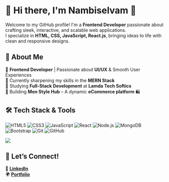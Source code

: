 # 🚀 Hi there, I'm **Nambiselvam** 👋  

Welcome to my GitHub profile! I'm a **Frontend Developer** passionate about crafting sleek, interactive, and scalable web applications.  
I specialize in **HTML, CSS, JavaScript, React.js**, bringing ideas to life with clean and responsive designs.  

## 🌟 About Me  
🔹 **Frontend Developer** | Passionate about **UI/UX** & Smooth User Experiences  
🔹 Currently sharpening my skills in the **MERN Stack**  
🔹 Studying **Full-Stack Development** at **Lamda Tech Softics**  
🔹 Building **Men Style Hub** – A dynamic **eCommerce platform** 🛍️  

## 🛠️ Tech Stack & Tools  
<p align="left">
  <img src="https://img.shields.io/badge/HTML5-E34F26?style=for-the-badge&logo=html5&logoColor=white" alt="HTML5"/>
  <img src="https://img.shields.io/badge/CSS3-1572B6?style=for-the-badge&logo=css3&logoColor=white" alt="CSS3"/>
  <img src="https://img.shields.io/badge/JavaScript-F7DF1E?style=for-the-badge&logo=javascript&logoColor=black" alt="JavaScript"/>
  <img src="https://img.shields.io/badge/React-61DAFB?style=for-the-badge&logo=react&logoColor=black" alt="React"/>
  <img src="https://img.shields.io/badge/Node.js-339933?style=for-the-badge&logo=node.js&logoColor=white" alt="Node.js"/>
  <img src="https://img.shields.io/badge/MongoDB-47A248?style=for-the-badge&logo=mongodb&logoColor=white" alt="MongoDB"/>
  <img src="https://img.shields.io/badge/Bootstrap-563D7C?style=for-the-badge&logo=bootstrap&logoColor=white" alt="Bootstrap"/>
  <img src="https://img.shields.io/badge/Git-F05032?style=for-the-badge&logo=git&logoColor=white" alt="Git"/>
  <img src="https://img.shields.io/badge/GitHub-181717?style=for-the-badge&logo=github&logoColor=white" alt="GitHub"/>

</p>
<img src="https://img.shields.io/badge/Gmail-D14836?style=for-the-badge&logo=gmail&logoColor=white"/>

## 📩 Let’s Connect!  
🚀 **[LinkedIn](https://www.linkedin.com/in/nambiselvam)**  
🌍 **[Portfolio](https://your-portfolio.com)**  

